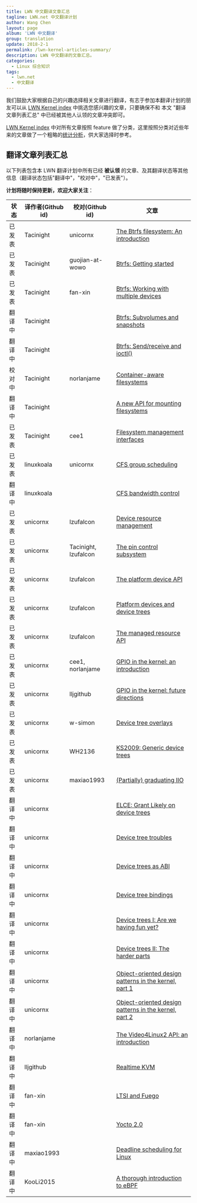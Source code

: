 ```yaml
---
title: LWN 中文翻译文章汇总
tagline: LWN.net 中文翻译计划
author: Wang Chen
layout: page
album: 'LWN 中文翻译'
group: translation
update: 2018-2-1
permalink: /lwn-kernel-articles-summary/
description: LWN 中文翻译的文章汇总。
categories:
  - Linux 综合知识
tags:
  - lwn.net
  - 中文翻译
---
```


我们鼓励大家根据自己的兴趣选择相关文章进行翻译，有志于参加本翻译计划的朋友可以从 [LWN Kernel index][2] 中挑选您感兴趣的文章，只要确保不和 本文 "翻译文章列表汇总" 中已经被其他人认领的文章冲突即可。

[LWN Kernel index][2] 中对所有文章按照 feature 做了分类，这里按照分类对近些年来的文章做了一个粗略的[统计分析](/lwn-kernel-articles-analysis)，供大家选择时参考。

## 翻译文章列表汇总

以下列表包含本 LWN 翻译计划中所有已经 **被认领** 的文章、及其翻译状态等其他信息（翻译状态包括"翻译中"，"校对中"，"已发表"）。

**计划将随时保持更新，欢迎大家关注**：

| 状态   | 译作者(Github id)  | 校对(Github id)    | 文章  |
|--------|--------------------|----------------------|-------|
| 已发表 | Tacinight          | unicornx             |[The Btrfs filesystem: An introduction](/lwn-576276-the-btrfs-filesystem-an-introduction)|
| 已发表 | Tacinight          | guojian-at-wowo      |[Btrfs: Getting started](/lwn-577218-btrfs-getting-started/) |
| 已发表 | Tacinight          | fan-xin              |[Btrfs: Working with multiple devices](/lwn-577961-btrfs-working-with-multiple-devices) |
| 翻译中 | Tacinight          |                      |[Btrfs: Subvolumes and snapshots](https://lwn.net/Articles/579009/) |
| 翻译中 | Tacinight          |                      |[Btrfs: Send/receive and ioctl()](https://lwn.net/Articles/581558/) |
| 校对中 | Tacinight          | norlanjame           |[Container-aware filesystems](https://lwn.net/Articles/718639/) |
| 翻译中 | Tacinight          |                      |[A new API for mounting filesystems](https://lwn.net/Articles/718638/) |
| 已发表 | Tacinight          | cee1                 |[Filesystem management interfaces](/lwn-718803-filesystem-management-interfaces) |
| 已发表 | linuxkoala         | unicornx             |[CFS group scheduling](/lwn-240474-cfs-group-scheduling)|
| 翻译中 | linuxkoala         |                      |[CFS bandwidth control](https://lwn.net/Articles/428230/) |
| 已发表 | unicornx           | lzufalcon            |[Device resource management](/lwn-215996-device-resource-management)|
| 已发表 | unicornx           | Tacinight, lzufalcon |[The pin control subsystem](/lwn-468759-pincontrol-subsystem)|
| 已发表 | unicornx           | lzufalcon            |[The platform device API](/lwn-448499-platform-device-api)|
| 已发表 | unicornx           | lzufalcon            |[Platform devices and device trees](/lwn-448502-platform-devices-and-device-trees)|
| 已发表 | unicornx           | lzufalcon            |[The managed resource API](/lwn-222860-the-managed-resource-api)|
| 已发表 | unicornx           | cee1, norlanjame     |[GPIO in the kernel: an introduction](/lwn-532714-gpio-in-the-kernel)|
| 已发表 | unicornx           | lljgithub            |[GPIO in the kernel: future directions](/lwn-533632-gpio-in-the-kernel-future-directions) |
| 已发表 | unicornx           | w-simon              |[Device tree overlays](/lwn-616859-device-tree-overlays) |
| 已发表 | unicornx           | WH2136               |[KS2009: Generic device trees](/lwn-357487-generic-device-trees) |
| 已发表 | unicornx           | maxiao1993           |[(Partially) graduating IIO](/lwn-465358-graduating-iio) |
| 翻译中 | unicornx           |                      |[ELCE: Grant Likely on device trees](https://lwn.net/Articles/414016/) |
| 翻译中 | unicornx           |                      |[Device tree troubles](https://lwn.net/Articles/560523/) |
| 翻译中 | unicornx           |                      |[Device trees as ABI](https://lwn.net/Articles/561462/) |
| 翻译中 | unicornx           |                      |[Device tree bindings](https://lwn.net/Articles/572114/) |
| 翻译中 | unicornx           |                      |[Device trees I: Are we having fun yet?](https://lwn.net/Articles/572692/) |
| 翻译中 | unicornx           |                      |[Device trees II: The harder parts](https://lwn.net/Articles/573409/) |
| 翻译中 | unicornx           |                      |[Object-oriented design patterns in the kernel, part 1](https://lwn.net/Articles/444910/) |
| 翻译中 | unicornx           |                      |[Object-oriented design patterns in the kernel, part 2](https://lwn.net/Articles/446317/) |
| 翻译中 | norlanjame         |                      |[The Video4Linux2 API: an introduction](https://lwn.net/Articles/203924/) |
| 翻译中 | lljgithub          |                      |[Realtime KVM](https://lwn.net/Articles/656807/) |
| 翻译中 | fan-xin            |                      |[LTSI and Fuego](https://lwn.net/Articles/694880/) |
| 翻译中 | fan-xin            |                      |[Yocto 2.0](https://lwn.net/Articles/664073/) |
| 翻译中 | maxiao1993         |                      |[Deadline scheduling for Linux](https://lwn.net/Articles/356576/) |
| 翻译中 | KooLi2015          |                      |[A thorough introduction to eBPF](https://lwn.net/Articles/740157/) |





[1]: http://tinylab.org
[2]: https://lwn.net/Kernel/Index/
